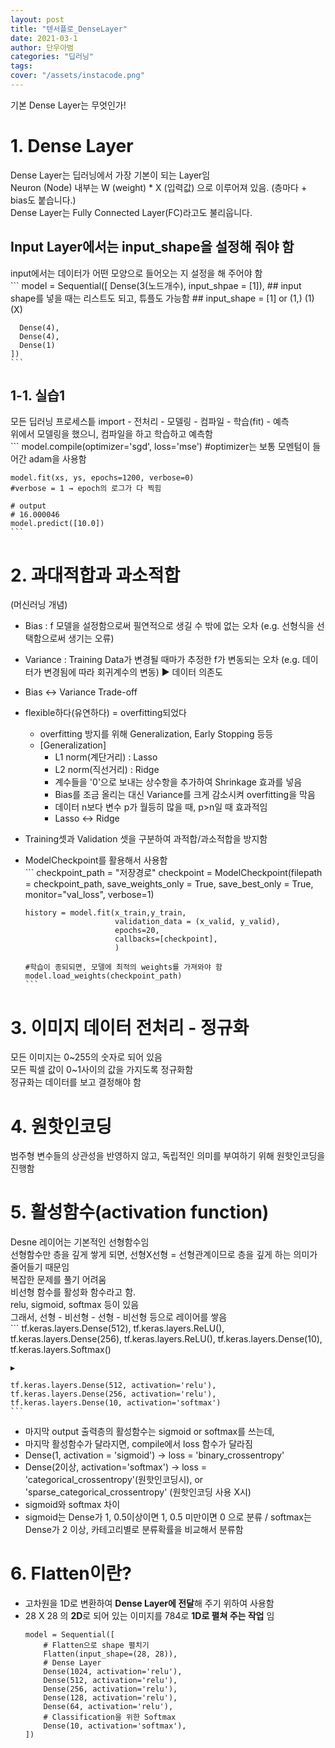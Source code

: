 ```yaml
---
layout: post
title: "텐서플로_DenseLayer"
date: 2021-03-1
author: 단우아범
categories: "딥러닝"
tags:	
cover: "/assets/instacode.png"
---
```


기본 Dense Layer는 무엇인가!  

# 1. Dense Layer  
Dense Layer는 딥러닝에서 가장 기본이 되는 Layer임  
Neuron (Node) 내부는 W (weight) * X (입력값) 으로 이루어져 있음. (층마다 + bias도 붙습니다.)  
Dense Layer는 Fully Connected Layer(FC)라고도 불리웁니다.  

## Input Layer에서는 input_shape을 설정해 줘야 함  
input에서는 데이터가 어떤 모양으로 들어오는 지 설정을 해 주어야 함  
    ```
    model = Sequential([
      Dense(3(노드개수), input_shpae = [1]),
      ## input shape를 넣을 때는 리스트도 되고, 튜플도 가능함
      ## input_shape = [1] or (1,)   (1)(X)

      Dense(4),
      Dense(4),
      Dense(1)
    ])
    ```


## 1-1. 실습1  
모든 딥러닝 프로세스틑 import - 전처리 - 모델링 - 컴파일 - 학습(fit) - 예측  
위에서 모델링을 했으니, 컴파일을 하고 학습하고 예측함  
    ```
    model.compile(optimizer='sgd', loss='mse')
    #optimizer는 보통 모멘텀이 들어간 adam을 사용함  

    model.fit(xs, ys, epochs=1200, verbose=0)
    #verbose = 1 → epoch의 로그가 다 찍힘

    # output
    # 16.000046
    model.predict([10.0])
    ```

# 2. 과대적합과 과소적합  
(머신러닝 개념)  
- Bias : f 모델을 설정함으로써 필연적으로 생길 수 밖에 없는 오차 (e.g. 선형식을 선택함으로써 생기는 오류)  
- Variance : Training Data가 변경될 때마가 추정한 f가 변동되는 오차 (e.g. 데이터가 변경됨에 따라 회귀계수의 변동) ▶ 데이터 의존도  
- Bias ↔ Variance Trade-off  
- flexible하다(유연하다) = overfitting되었다  
  - overfitting 방지를 위해 Generalization, Early Stopping 등등  
  - [Generalization]  
    - L1 norm(계단거리) : Lasso  
    - L2 norm(직선거리) : Ridge  
    - 계수들을 '0'으로 보내는 상수항을 추가하여 Shrinkage 효과를 넣음  
    - Bias를 조금 올리는 대신 Variance를 크게 감소시켜 overfitting을 막음  
    - 데이터 n보다 변수 p가 월등히 많을 때, p>n일 때 효과적임  
    - Lasso ↔ Ridge  
- Training셋과 Validation 셋을 구분하여 과적합/과소적합을 방지함  
- ModelCheckpoint를 활용해서 사용함  
      ```
      checkpoint_path = "저장경로"
      checkpoint = ModelCheckpoint(filepath = checkpoint_path,
                                 save_weights_only = True,
                                 save_best_only = True,
                                 monitor="val_loss",
                                 verbose=1)

      history = model.fit(x_train,y_train,
                          validation_data = (x_valid, y_valid),
                          epochs=20,
                          callbacks=[checkpoint],
                          )

      #학습이 종되되면, 모델에 최적의 weights를 가져와야 함
      model.load_weights(checkpoint_path)
      ```

# 3. 이미지 데이터 전처리 - 정규화  
모든 이미지는 0~255의 숫자로 되어 있음  
모든 픽셀 값이 0~1사이의 값을 가지도록 정규화함  
정규화는 데이터를 보고 결정해야 함  

# 4. 원핫인코딩  
범주형 변수들의 상관성을 반영하지 않고, 독립적인 의미를 부여하기 위해 원핫인코딩을 진행함  


# 5. 활성함수(activation function)  
Desne 레이어는 기본적인 선형함수임  
선형함수만 층을 깊게 쌓게 되면, 선형X선형 = 선형관계이므로 층을 깊게 하는 의미가 줄어들기 때문임  
복잡한 문제를 풀기 어려움  
비선형 함수를 활성화 함수라고 함.  
relu, sigmoid, softmax 등이 있음  
그래서, 선형 - 비선형 - 선형 - 비선형 등으로 레이어를 쌓음  
    ```
    tf.keras.layers.Dense(512),
    tf.keras.layers.ReLU(),
    tf.keras.layers.Dense(256),
    tf.keras.layers.ReLU(),
    tf.keras.layers.Dense(10),
    tf.keras.layers.Softmax()

    ▶ 

    tf.keras.layers.Dense(512, activation='relu'),
    tf.keras.layers.Dense(256, activation='relu'),
    tf.keras.layers.Dense(10, activation='softmax')
    ```
- 마지막 output 출력층의 활성함수는 sigmoid or softmax를 쓰는데,  
- 마지막 활성함수가 달라지면, compile에서 loss 함수가 달라짐  
- Dense(1, activation = 'sigmoid') → loss = 'binary_crossentropy'  
- Dense(2이상, activation='softmax') → loss = 'categorical_crossentropy'(원핫인코딩시), or 'sparse_categorical_crossentropy' (원핫인코딩 사용 X시)  
- sigmoid와 softmax 차이  
- sigmoid는 Dense가 1, 0.5이상이면 1, 0.5 미만이면 0 으로 분류 / softmax는 Dense가 2 이상, 카테고리별로 분류확률을 비교해서 분류함  

# 6. Flatten이란?  
- 고차원을 1D로 변환하여 **Dense Layer에 전달**해 주기 위하여 사용함  
- 28 X 28 의 **2D**로 되어 있는 이미지를 784로 **1D로 펼쳐 주는 작업** 임  
    ```
    model = Sequential([
        # Flatten으로 shape 펼치기
        Flatten(input_shape=(28, 28)),
        # Dense Layer
        Dense(1024, activation='relu'),
        Dense(512, activation='relu'),
        Dense(256, activation='relu'),
        Dense(128, activation='relu'),
        Dense(64, activation='relu'),
        # Classification을 위한 Softmax 
        Dense(10, activation='softmax'),
    ])
    ```


